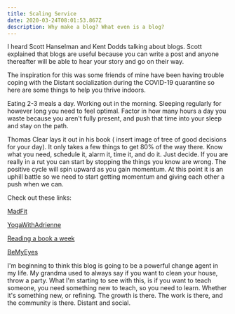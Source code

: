 ```yaml
---
title: Scaling Service
date: 2020-03-24T08:01:53.867Z
description: Why make a blog? What even is a blog?
---
```

I heard Scott Hanselman and Kent Dodds talking about blogs. Scott explained that blogs are useful because you can write a post and anyone thereafter will be able to hear your story and go on their way.

The inspiration for this was some friends of mine have been having trouble coping with the Distant socialization during the COVID-19 quarantine so here are some things to help you thrive indoors.

Eating 2-3 meals a day. Working out in the morning. Sleeping regularly for however long you need to feel optimal. Factor in how many hours a day you waste because you aren't fully present, and push that time into your sleep and stay on the path.

Thomas Clear lays it out in his book ( insert image of tree of good decisions for your day). It only takes a few things to get 80% of the way there. Know what you need, schedule it, alarm it, time it, and do it. Just decide. If you are really in a rut you can start by stopping the things you know are wrong. The positive cycle will spin upward as you gain momentum. At this point it is an uphill battle so we need to start getting momentum and giving each other a push when we can.

Check out these links:

[MadFit](https://www.youtube.com/channel/UCpQ34afVgk8cRQBjSJ1xuJQ)

[YogaWithAdrienne](https://www.youtube.com/user/yogawithadriene)

[Reading a book a week](https://www.youtube.com/watch?v=ll2C2J6Q3SY)

[BeMyEyes](https://www.bemyeyes.com/)

I'm beginning to think this blog is going to be a powerful change agent in my life. My grandma used to always say if you want to clean your house, throw a party. What I'm starting to see with this, is if you want to teach someone, you need something new to teach, so you need to learn. Whether it's something new, or refining. The growth is there. The work is there, and the community is there. Distant and social.